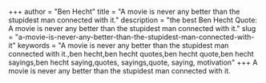 +++
author = "Ben Hecht"
title = "A movie is never any better than the stupidest man connected with it."
description = "the best Ben Hecht Quote: A movie is never any better than the stupidest man connected with it."
slug = "a-movie-is-never-any-better-than-the-stupidest-man-connected-with-it"
keywords = "A movie is never any better than the stupidest man connected with it.,ben hecht,ben hecht quotes,ben hecht quote,ben hecht sayings,ben hecht saying,quotes, sayings,quote, saying, motivation"
+++
A movie is never any better than the stupidest man connected with it.
